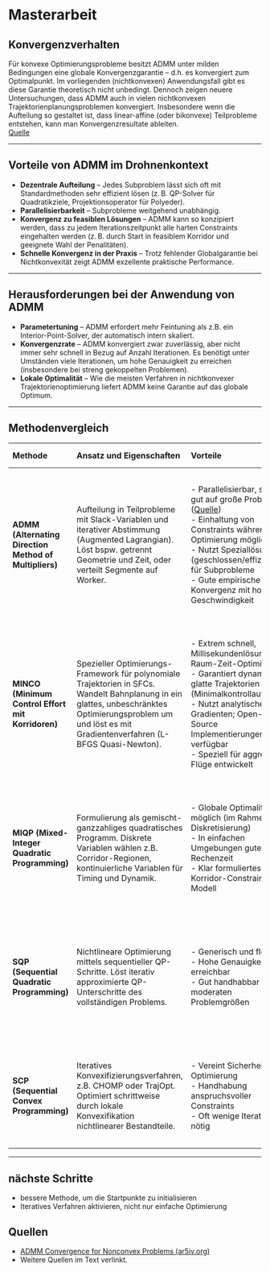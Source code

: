 # Masterarbeit

## Konvergenzverhalten

Für konvexe Optimierungsprobleme besitzt ADMM unter milden Bedingungen eine globale Konvergenzgarantie – d.h. es konvergiert zum Optimalpunkt. Im vorliegenden (nichtkonvexen) Anwendungsfall gibt es diese Garantie theoretisch nicht unbedingt. Dennoch zeigen neuere Untersuchungen, dass ADMM auch in vielen nichtkonvexen Trajektorienplanungsproblemen konvergiert. Insbesondere wenn die Aufteilung so gestaltet ist, dass linear-affine (oder bikonvexe) Teilprobleme entstehen, kann man Konvergenzresultate ableiten.  
[Quelle](https://ar5iv.labs.arxiv.org/html/2111.07016)

---

## Vorteile von ADMM im Drohnenkontext

- **Dezentrale Aufteilung** – Jedes Subproblem lässt sich oft mit Standardmethoden sehr effizient lösen (z. B. QP-Solver für Quadratikziele, Projektionsoperator für Polyeder).
- **Parallelisierbarkeit** – Subprobleme weitgehend unabhängig.
- **Konvergenz zu feasiblen Lösungen** – ADMM kann so konzipiert werden, dass zu jedem Iterationszeitpunkt alle harten Constraints eingehalten werden (z. B. durch Start in feasiblem Korridor und geeignete Wahl der Penalitäten).
- **Schnelle Konvergenz in der Praxis** – Trotz fehlender Globalgarantie bei Nichtkonvexität zeigt ADMM exzellente praktische Performance.

---

## Herausforderungen bei der Anwendung von ADMM

- **Parametertuning** – ADMM erfordert mehr Feintuning als z.B. ein Interior-Point-Solver, der automatisch intern skaliert.
- **Konvergenzrate** – ADMM konvergiert zwar zuverlässig, aber nicht immer sehr schnell in Bezug auf Anzahl Iterationen. Es benötigt unter Umständen viele Iterationen, um hohe Genauigkeit zu erreichen (insbesondere bei streng gekoppelten Problemen).
- **Lokale Optimalität** – Wie die meisten Verfahren in nichtkonvexer Trajektorienoptimierung liefert ADMM keine Garantie auf das globale Optimum.

---

## Methodenvergleich

| Methode | Ansatz und Eigenschaften | Vorteile | Nachteile / Grenzen | Geeignet für |
|:---|:---|:---|:---|:---|
| **ADMM (Alternating Direction Method of Multipliers)** | Aufteilung in Teilprobleme mit Slack-Variablen und iterativer Abstimmung (Augmented Lagrangian). Löst bspw. getrennt Geometrie und Zeit, oder verteilt Segmente auf Worker. | - Parallelisierbar, skaliert gut auf große Probleme ([Quelle](https://ar5iv.labs.arxiv.org/html/2111.07016))<br>- Einhaltung von Constraints während Optimierung möglich<br>- Nutzt Speziallösungen (geschlossen/effizient) für Subprobleme<br>- Gute empirische Konvergenz mit hoher Geschwindigkeit | - Parameter ρ muss abgestimmt werden<br>- Ggf. viele Iterationen nötig (lokal linear konvergent)<br>- Nur lokale Optima garantiert (abhängig vom Initialpfad)<br>- Implementierung erfordert Problemzerlegung | Echtzeit-Optimierung großer Trajektorienprobleme; verteilte Berechnung; Multi-Drohnen-Koordination mit Kopplungen; Probleme mit vorhandener Initiallösung im zulässigen Bereich. |
| **MINCO (Minimum Control Effort mit Korridoren)** | Spezieller Optimierungs-Framework für polynomiale Trajektorien in SFCs. Wandelt Bahnplanung in ein glattes, unbeschränktes Optimierungsproblem um und löst es mit Gradientenverfahren (L-BFGS Quasi-Newton). | - Extrem schnell, Millisekundenlösung für Raum-Zeit-Optimierung<br>- Garantiert dynamisch glatte Trajektorien (Minimalkontrollaufwand)<br>- Nutzt analytische Gradienten; Open-Source Implementierungen verfügbar<br>- Speziell für aggressive Flüge entwickelt | - Im Prinzip auch lokales Verfahren<br>- Begrenzte Flexibilität: fokussiert auf polynomial parametrisierte Pfade<br>- Implementierung komplex<br>- Fixed-wing oder nicht-differentialflache Systeme schwer integrierbar | Hochgeschwindigkeitsflug mit vielen Segmenten; Onboard-Echtzeitplanung (z.B. Drohnenrennen, akrobatische Manöver). |
| **MIQP (Mixed-Integer Quadratic Programming)** | Formulierung als gemischt-ganzzahliges quadratisches Programm. Diskrete Variablen wählen z.B. Corridor-Regionen, kontinuierliche Variablen für Timing und Dynamik. | - Globale Optimalität möglich (im Rahmen der Diskretisierung)<br>- In einfachen Umgebungen gute Rechenzeit<br>- Klar formuliertes Korridor-Constraint-Modell | - Kombinatorische Explosion bei vielen Alternativen<br>- Lösungsgüte hängt von Diskretisierung ab<br>- Starre Lösungen; Glattheit schwer einbringbar | Offline-Planung oder kleine Räume mit wenigen Wegwahlmöglichkeiten; Routenplanung auf hoher Ebene. |
| **SQP (Sequential Quadratic Programming)** | Nichtlineare Optimierung mittels sequentieller QP-Schritte. Löst iterativ approximierte QP-Unterschritte des vollständigen Problems. | - Generisch und flexibel<br>- Hohe Genauigkeit erreichbar<br>- Gut handhabbar bei moderaten Problemgrößen | - Rechenaufwendig bei vielen Variablen<br>- Braucht gute Initiallösung<br>- Kann während Iterationen ungültige Trajektorien erzeugen<br>- Nicht trivial parallelisierbar | Spezialfälle mit wenigen Segmenten; Fine-Tuning einer bestehenden Trajektorie; Offline-Optimierung bei nicht zeitsensiblen Anwendungen. |
| **SCP (Sequential Convex Programming)** | Iteratives Konvexifizierungsverfahren, z.B. CHOMP oder TrajOpt. Optimiert schrittweise durch lokale Konvexifikation nichtlinearer Bestandteile. | - Vereint Sicherheit und Optimierung<br>- Handhabung anspruchsvoller Constraints<br>- Oft wenige Iterationen nötig | - Nur lokal optimal, abhängig vom Initialpfad<br>- Schwierigkeit, sehr unterschiedliche Lösungen zu finden<br>- Zeitaufwendig pro Iteration | Probleme mit gegebener heuristischer Pfadlösung; geeignet für Umgebungen mit Hindernissen und anschließende Pfadverfeinerung. |

---


## nächste Schritte
- bessere Methode, um die Startpunkte zu initialisieren
- Iteratives Verfahren aktivieren, nicht nur einfache Optimierung



## Quellen
- [ADMM Convergence for Nonconvex Problems (ar5iv.org)](https://ar5iv.labs.arxiv.org/html/2111.07016)
- Weitere Quellen im Text verlinkt.
